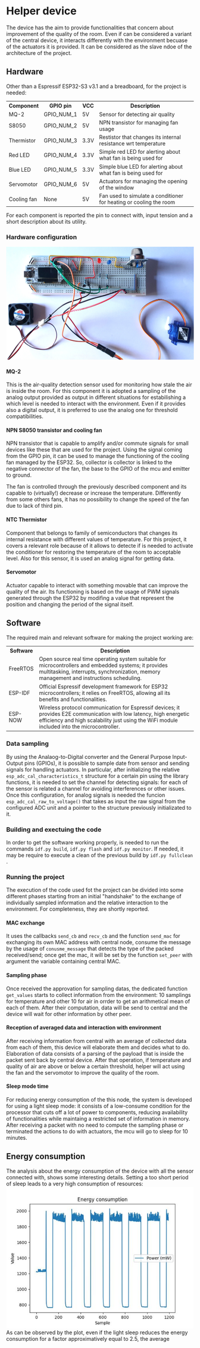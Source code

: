 # Helper device #

The device has the aim to provide functionalities that concern about improvement of the quality of the room. Even if can be considered a variant of the central device, it interacts differently with the environment becuase of the actuators it is provided. It can be considered as the slave ndoe of the architecture of the project.

## Hardware ##
Other than a Espressif ESP32-S3 v3.1 and a breadboard, for the project is needed:

<table>
    <tr>
        <th>Component</th>
        <th>GPIO pin</th>
        <th>VCC</th>
        <th>Description</th>
    </tr>
    <tr>
        <td>MQ-2</td>
        <td>GPIO_NUM_1</td>
        <td>5V</td>
        <td>Sensor for detecting air quality</td>
    <tr>
    <tr>
        <td>S8050</td>
        <td>GPIO_NUM_2</td>
        <td>5V</td>
        <td>NPN transistor for managing fan usage</td>
    <tr>
    <tr>
        <td>Thermistor</td>
        <td>GPIO_NUM_3</td>
        <td>3.3V</td>
        <td>Restistor that changes its internal resistance wrt temperature</td>
    <tr>
        <tr>
        <td>Red LED</td>
        <td>GPIO_NUM_4</td>
        <td>3.3V</td>
        <td>Simple red LED for alerting about what fan is being used for</td>
    <tr>
    <tr>
        <td>Blue LED</td>
        <td>GPIO_NUM_5</td>
        <td>3.3V</td>
        <td>Simple blue LED for alerting about what fan is being used for</td>
    <tr>
    <tr>
        <td>Servomotor</td>
        <td>GPIO_NUM_6</td>
        <td>5V</td>
        <td>Actuators for managing the opening of the window</td>
    </tr>
        <td>Cooling fan</td>
        <td>None</td>
        <td>5V</td>
        <td>Fan used to simulate a conditioner for heating or cooling the room</td>
    <tr>
</table>

For each component is reported the pin to connect with, input tension and a short description about its utility.

### Hardware configuration ###

<img src = "./helper_hw_configuration.jpeg">

#### MQ-2 ####
This is the air-quality detection sensor used for monitoring how stale the air is inside the room. For this component it is adopted a sampling of the analog output provided as output in different situations for estabilishing a which level is needed to interact with the environment. Even if it provides also a digital output, it is preferred to use the analog one for threshold compatibilities.

#### NPN S8050 transistor and cooling fan ####
NPN transistor that is capable to amplify and/or commute signals for small devices like these that are used for the project. Using the signal coming from the GPIO pin, it can be used to manage the functioning of the cooling fan managed by the ESP32. So, collector is collector is linked to the negative connector of the fan, the base to the GPIO of the mcu and emitter to ground.

The fan is controlled through the previously described component and its capable to (virtually!) decrease or increase the temperature. Differently from some others fans, it has no possibility to change the speed of the fan due to lack of third pin.

#### NTC Thermistor ####
Component that belongs to family of semiconductors that changes its internal resistance with different values of temperature. For this project, it covers a relevant role because of it allows to detecte if is needed to activate the conditioner for restoring the temperature of the room to acceptable level. Also for this sensor, it is used an analog signal for getting data.

#### Servomotor ####
Actuator capable to interact with something movable that can improve the quality of the air. Its functioning is based on the usage of PWM signals generated through the ESP32 by modifing a value that represent the position and changing the period of the signal itself.



## Software ##
The required main and relevant software for making the project working are:
<table>
    <tr>
        <th>Software</th>
        <th>Description</th>
    </tr>
    <tr>
        <td>
            FreeRTOS
        </td>
        <td>
            Open source real time operating system suitable for microcontrollers and embedded systems; it provides multitasking, interrupts, synchronization, memory management and instructions scheduling.
        </td>
    </tr>
    <tr>
        <td>
            ESP-IDF
        </td>
        <td>
            Official Espressif development framework for ESP32 microcontrollers; it relies on FreeRTOS, allowing all its benefits and functionalities.
        </td>
    </tr>
    <tr>
        <td>
            ESP-NOW
        </td>
        <td>
            Wireless protocol communication for Espressif devices; it provides E2E communication with low latency, high energetic efficiency and high scalability just using the WiFi module included into the microcontroller.
        </td>
    </tr>
</table>

### Data sampling ###
By using the Analaog-to-Digital converter and the General Purpose Input-Output pins (GPIOs), it is possible to sample date from sensor and sending signals for handling actuators. In particular, after initializing the relative <code>esp_adc_cal_characteristics_t</code> structure for a certain pin using the library functions, it is needed to set the channel for detecting signals: for each of the sensor is related a channel for avoiding interferences or other issues. Once this configuration, for analog signals is needed the funcion <code>esp_adc_cal_raw_to_voltage()</code> that takes as input the raw signal from the configured ADC unit and a pointer to the structure previously initializated to it.

### Building and exectuing the code ###
In order to get the software working properly, is needed to run the commands <code>idf.py build</code>, <code>idf.py flash</code> and <code>idf.py monitor</code>. If needed, it may be require to execute a clean of the previous build by <code>idf.py fullclean</code> .

### Running the project ###
The execution of the code used fot the project can be divided into some different phases starting from an initial "handshake" to the exchange of individually sampled information and the relative interaction to the environment. For completeness, they are shortly reported.

#### MAC exchange #### 
It uses the callbacks <code>send_cb</code> and <code>recv_cb</code> and the function <code>send_mac</code> for exchanging its own MAC address with central node, consume the message by the usage of <code>conusme_message</code> that detects the type of the packed received/send; once get the mac, it will be set by the function <code>set_peer</code> with argument the variable containing central MAC.

#### Sampling phase #### 
Once received the approvation for sampling datas, the dedicated function <code>get_values</code> starts to collect information from the environment: 10 samplings for temperature and other 10 for air in orrder to get an arithmetical mean of each of them. After their computation, data will be send to central and the device will wait for other information by other peer.

#### Reception of averaged data and interaction with environment #### 
After receiving information from central with an average of collected data from each of them, this device will elaborate them and decides what to do. Elaboration of data consists of a parsing of the payload that is inside the packet sent back by central device. After that operation, if temperature and quality of air are above or below a certain threshold, helper will act using the fan and the servomotor to improve the quality of the room.

#### Sleep mode time ####
For reducing energy consumption of the this node, the system is developed for using a light sleep mode: it consists of a low-consume condition for the processor that cuts off a lot of power to components, reducing availability of functionalities while maintaing a restricted set of information in memory. After receiving a packet with no need to compute the sampling phase or terminated the actions to do with actuators, the mcu will go to sleep for 10 minutes.

## Energy consumption ##
The analysis about the energy consumption of the device with all the sensor connected with, shows some interesting details. Setting a too short period of sleep leads to a very high consumption of resources:
<img src="./energy_consumption_high_freq.jpg"></br>
As can be observed by the plot, even if the light sleep reduces the energy consumption for a factor approximatively equal to 2.5, the average 